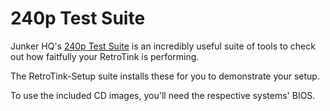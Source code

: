 # 240p Test Suite

Junker HQ's [240p Test Suite](http://junkerhq.net/240p/) is an incredibly useful suite of tools to check out how faitfully your RetroTink is performing.

The RetroTink-Setup suite installs these for you to demonstrate your setup.

To use the included CD images, you'll need the respective systems' BIOS.
